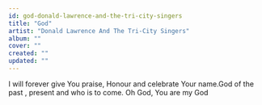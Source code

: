 ```yaml
---
id: god-donald-lawrence-and-the-tri-city-singers
title: "God"
artist: "Donald Lawrence And The Tri-City Singers"
album: ""
cover: ""
created: ""
updated: ""
---
```


I will forever give You praise, Honour and celebrate Your name.God of the past , present and who is to come. Oh God, You are my God